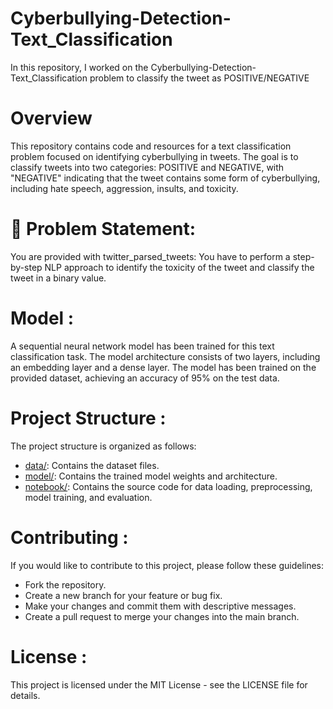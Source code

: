 # Cyberbullying-Detection-Text_Classification
In this repository, I worked on the Cyberbullying-Detection-Text_Classification problem to classify the tweet as POSITIVE/NEGATIVE

# Overview
This repository contains code and resources for a text classification problem focused on identifying cyberbullying in tweets. The goal is to classify tweets into two categories: POSITIVE and NEGATIVE, with "NEGATIVE" indicating that the tweet contains some form of cyberbullying, including hate speech, aggression, insults, and toxicity.

# 🧭 Problem Statement:
You are provided with twitter_parsed_tweets: You have to perform a step-by-step NLP approach to identify the toxicity of the tweet and classify the tweet in a binary value.

# Model :
A sequential neural network model has been trained for this text classification task. The model architecture consists of two layers, including an embedding layer and a dense layer. The model has been trained on the provided dataset, achieving an accuracy of 95% on the test data.

# Project Structure :
The project structure is organized as follows:

* [data/](https://github.com/SanthoshKumarrS/Cyberbullying-Detection-Text_Classification/tree/main/Dataset): Contains the dataset files.
* [model/](https://github.com/SanthoshKumarrS/Cyberbullying-Detection-Text_Classification/tree/main/Model): Contains the trained model weights and architecture.
* [notebook/](https://github.com/SanthoshKumarrS/Cyberbullying-Detection-Text_Classification/tree/main/Notebook): Contains the source code for data loading, preprocessing, model training, and evaluation.

# Contributing :
If you would like to contribute to this project, please follow these guidelines:

- Fork the repository.
- Create a new branch for your feature or bug fix.
- Make your changes and commit them with descriptive messages.
- Create a pull request to merge your changes into the main branch.

# License :
This project is licensed under the MIT License - see the LICENSE file for details.
